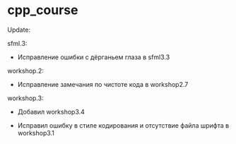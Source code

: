 # cpp_course
Update:

sfml.3: 
- Исправление ошибки с дёрганьем глаза в sfml3.3

workshop.2: 
- Исправление замечания по чистоте кода в workshop2.7

workshop.3: 
- Добавил workshop3.4

- Исправил ошибку в стиле кодирования и отсутствие файла шрифта в workshop3.1
